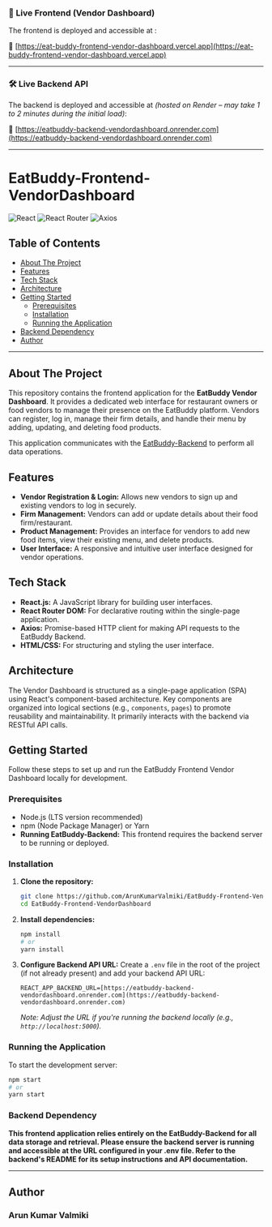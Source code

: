 ### 🚀 Live Frontend (Vendor Dashboard)

The frontend is deployed and accessible at :

🔗 [https://eat-buddy-frontend-vendor-dashboard.vercel.app](https://eat-buddy-frontend-vendor-dashboard.vercel.app)

---

### 🛠️ Live Backend API

The backend is deployed and accessible at *(hosted on Render – may take 1 to 2 minutes during the initial load)*:

🔗 [https://eatbuddy-backend-vendordashboard.onrender.com](https://eatbuddy-backend-vendordashboard.onrender.com)

---

# EatBuddy-Frontend-VendorDashboard

![React](https://img.shields.io/badge/React-61DAFB?style=for-the-badge&logo=react&logoColor=black)
![React Router](https://img.shields.io/badge/React_Router-CA4245?style=for-the-badge&logo=react-router&logoColor=white)
![Axios](https://img.shields.io/badge/Axios-5A29E0?style=for-the-badge&logo=axios&logoColor=white)

## Table of Contents

- [About The Project](#about-the-project)
- [Features](#features)
- [Tech Stack](#tech-stack)
- [Architecture](#architecture)
- [Getting Started](#getting-started)
  - [Prerequisites](#prerequisites)
  - [Installation](#installation)
  - [Running the Application](#running-the-application)
- [Backend Dependency](#backend-dependency)
- [Author](#author)

---

## About The Project

This repository contains the frontend application for the **EatBuddy Vendor Dashboard**. It provides a dedicated web interface for restaurant owners or food vendors to manage their presence on the EatBuddy platform. Vendors can register, log in, manage their firm details, and handle their menu by adding, updating, and deleting food products.

This application communicates with the [EatBuddy-Backend](https://github.com/ArunKumarValmiki/EatBuddy-Backend) to perform all data operations.

## Features

* **Vendor Registration & Login:** Allows new vendors to sign up and existing vendors to log in securely.
* **Firm Management:** Vendors can add or update details about their food firm/restaurant.
* **Product Management:** Provides an interface for vendors to add new food items, view their existing menu, and delete products.
* **User Interface:** A responsive and intuitive user interface designed for vendor operations.

## Tech Stack

* **React.js:** A JavaScript library for building user interfaces.
* **React Router DOM:** For declarative routing within the single-page application.
* **Axios:** Promise-based HTTP client for making API requests to the EatBuddy Backend.
* **HTML/CSS:** For structuring and styling the user interface.

## Architecture

The Vendor Dashboard is structured as a single-page application (SPA) using React's component-based architecture. Key components are organized into logical sections (e.g., `components`, `pages`) to promote reusability and maintainability. It primarily interacts with the backend via RESTful API calls.

## Getting Started

Follow these steps to set up and run the EatBuddy Frontend Vendor Dashboard locally for development.

### Prerequisites

* Node.js (LTS version recommended)
* npm (Node Package Manager) or Yarn
* **Running EatBuddy-Backend:** This frontend requires the backend server to be running or deployed.

### Installation

1.  **Clone the repository:**
    ```bash
    git clone https://github.com/ArunKumarValmiki/EatBuddy-Frontend-VendorDashboard.git
    cd EatBuddy-Frontend-VendorDashboard
    ```
2.  **Install dependencies:**
    ```bash
    npm install
    # or
    yarn install
    ```
3.  **Configure Backend API URL:**
    Create a `.env` file in the root of the project (if not already present) and add your backend API URL:
    ```env
    REACT_APP_BACKEND_URL=[https://eatbuddy-backend-vendordashboard.onrender.com](https://eatbuddy-backend-vendordashboard.onrender.com)
    ```
    *Note: Adjust the URL if you're running the backend locally (e.g., `http://localhost:5000`).*

### Running the Application

To start the development server:
```bash
npm start
# or
yarn start
```

### Backend Dependency
**This frontend application relies entirely on the EatBuddy-Backend for all data storage and retrieval. Please ensure the backend server is running and accessible at the URL configured in your .env file. Refer to the backend's README for its setup instructions and API documentation.**

---

## Author
### Arun Kumar Valmiki
